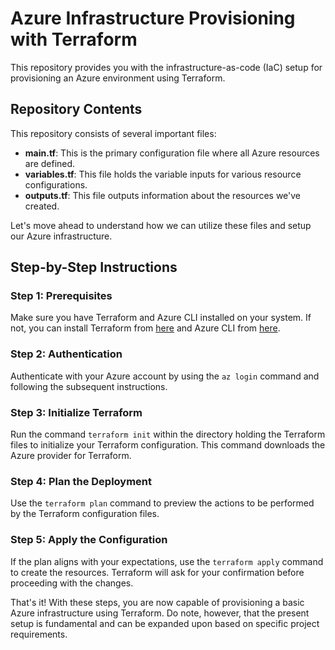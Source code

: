 # Azure Infrastructure Provisioning with Terraform

This repository provides you with the infrastructure-as-code (IaC) setup for provisioning an Azure environment using Terraform.

## Repository Contents

This repository consists of several important files:

- **main.tf**: This is the primary configuration file where all Azure resources are defined.
- **variables.tf**: This file holds the variable inputs for various resource configurations.
- **outputs.tf**: This file outputs information about the resources we've created.

Let's move ahead to understand how we can utilize these files and setup our Azure infrastructure.

## Step-by-Step Instructions

### Step 1: Prerequisites

Make sure you have Terraform and Azure CLI installed on your system. If not, you can install Terraform from [here](https://www.terraform.io/downloads.html) and Azure CLI from [here](https://docs.microsoft.com/en-us/cli/azure/install-azure-cli).

### Step 2: Authentication

Authenticate with your Azure account by using the `az login` command and following the subsequent instructions.

### Step 3: Initialize Terraform

Run the command `terraform init` within the directory holding the Terraform files to initialize your Terraform configuration. This command downloads the Azure provider for Terraform.

### Step 4: Plan the Deployment

Use the `terraform plan` command to preview the actions to be performed by the Terraform configuration files.

### Step 5: Apply the Configuration

If the plan aligns with your expectations, use the `terraform apply` command to create the resources. Terraform will ask for your confirmation before proceeding with the changes.

That's it! With these steps, you are now capable of provisioning a basic Azure infrastructure using Terraform. Do note, however, that the present setup is fundamental and can be expanded upon based on specific project requirements.
